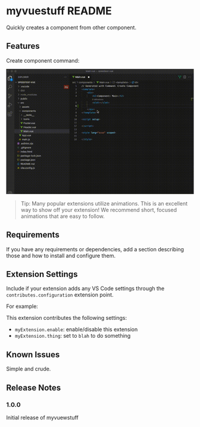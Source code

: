 # myvuestuff README

Quickly creates a component from other component. 

## Features

Create component command:

![Create Component](images/create-component.gif)

> Tip: Many popular extensions utilize animations. This is an excellent way to show off your extension! We recommend short, focused animations that are easy to follow.

## Requirements

If you have any requirements or dependencies, add a section describing those and how to install and configure them.

## Extension Settings

Include if your extension adds any VS Code settings through the `contributes.configuration` extension point.

For example:

This extension contributes the following settings:

* `myExtension.enable`: enable/disable this extension
* `myExtension.thing`: set to `blah` to do something

## Known Issues

Simple and crude.

## Release Notes

### 1.0.0

Initial release of myvuewstuff


